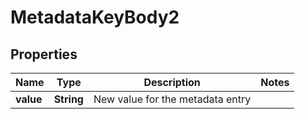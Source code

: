 # MetadataKeyBody2

## Properties
Name | Type | Description | Notes
------------ | ------------- | ------------- | -------------
**value** | **String** | New value for the metadata entry | 
